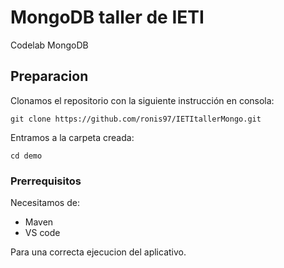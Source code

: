 # MongoDB taller de IETI

Codelab MongoDB

## Preparacion

Clonamos el repositorio con la siguiente instrucción en consola:

```
git clone https://github.com/ronis97/IETItallerMongo.git
```
Entramos a la carpeta creada:

```
cd demo
```

### Prerrequisitos

Necesitamos de:
* Maven
* VS code

Para una correcta ejecucion del aplicativo.



